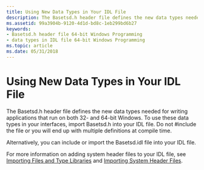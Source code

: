 ```yaml
---
title: Using New Data Types in Your IDL File
description: The Basetsd.h header file defines the new data types needed for writing applications that run on both 32- and 64-bit Windows.
ms.assetid: 99a3904b-9120-4d1d-bd8c-1eb299bd6b27
keywords:
- Basetsd.h header file 64-bit Windows Programming
- data types in IDL file 64-bit Windows Programming
ms.topic: article
ms.date: 05/31/2018
---
```


# Using New Data Types in Your IDL File

The Basetsd.h header file defines the new data types needed for writing applications that run on both 32- and 64-bit Windows. To use these data types in your interfaces, import Basetsd.h into your IDL file. Do not \#include the file or you will end up with multiple definitions at compile time.

Alternatively, you can include or import the Basetsd.idl file into your IDL file.

For more information on adding system header files to your IDL file, see [Importing Files and Type Libraries](https://docs.microsoft.com/windows/desktop/Midl/importing-files-and-type-libraries) and [Importing System Header Files](https://docs.microsoft.com/windows/desktop/Midl/importing-system-header-files).

 

 




